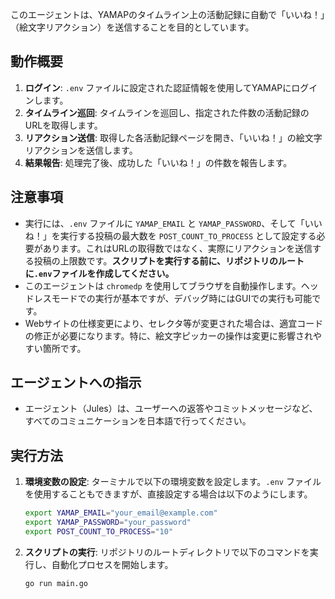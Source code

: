 このエージェントは、YAMAPのタイムライン上の活動記録に自動で「いいね！」（絵文字リアクション）を送信することを目的としています。

## 動作概要

1.  **ログイン**: `.env` ファイルに設定された認証情報を使用してYAMAPにログインします。
2.  **タイムライン巡回**: タイムラインを巡回し、指定された件数の活動記録のURLを取得します。
3.  **リアクション送信**: 取得した各活動記録ページを開き、「いいね！」の絵文字リアクションを送信します。
4.  **結果報告**: 処理完了後、成功した「いいね！」の件数を報告します。

## 注意事項

-   実行には、`.env` ファイルに `YAMAP_EMAIL` と `YAMAP_PASSWORD`、そして「いいね！」を実行する投稿の最大数を `POST_COUNT_TO_PROCESS` として設定する必要があります。これはURLの取得数ではなく、実際にリアクションを送信する投稿の上限数です。**スクリプトを実行する前に、リポジトリのルートに`.env`ファイルを作成してください。**
-   このエージェントは `chromedp` を使用してブラウザを自動操作します。ヘッドレスモードでの実行が基本ですが、デバッグ時にはGUIでの実行も可能です。
-   Webサイトの仕様変更により、セレクタ等が変更された場合は、適宜コードの修正が必要になります。特に、絵文字ピッカーの操作は変更に影響されやすい箇所です。

## エージェントへの指示

-   エージェント（Jules）は、ユーザーへの返答やコミットメッセージなど、すべてのコミュニケーションを日本語で行ってください。

## 実行方法

1.  **環境変数の設定**:
    ターミナルで以下の環境変数を設定します。`.env` ファイルを使用することもできますが、直接設定する場合は以下のようにします。

    ```bash
    export YAMAP_EMAIL="your_email@example.com"
    export YAMAP_PASSWORD="your_password"
    export POST_COUNT_TO_PROCESS="10"
    ```

2.  **スクリプトの実行**:
    リポジトリのルートディレクトリで以下のコマンドを実行し、自動化プロセスを開始します。

    ```bash
    go run main.go
    ```